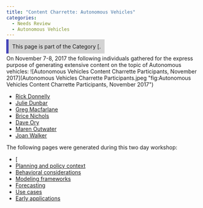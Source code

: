 ```yaml
---
title: "Content Charrette: Autonomous Vehicles"
categories:
  - Needs Review
  - Autonomous Vehicles
---
```


<span style="background:lightgrey;padding:10px;border-left: thick double #0000aa;"> This page is part of the Category \[.</span>

On November 7-8, 2017 the following individuals gathered for the express purpose of generating extensive content on the topic of Autonomous vehicles:
![Autonomous Vehicles Content Charrette Participants, November 2017](Autonomous Vehicles Charrette Participants.jpeg "fig:Autonomous Vehicles Content Charrette Participants, November 2017")

-   [Rick Donnelly](User:RickDonnelly)
-   [Julie Dunbar](User:JulieDunbar)
-   [Greg Macfarlane](User:GregoryMacfarlane)
-   [Brice Nichols](User:BriceNichols)
-   [Dave Ory](User:DavidOry)
-   [Maren Outwater](User:MarenOutwater)
-   [Joan Walker](User:JoanWalker)

The following pages were generated during this two day workshop:

-   \[
-   [Planning and policy context](Autonomous_vehicles:_planning_and_policy_context)
-   [Behavioral considerations](Autonomous_vehicles:_Behavioral_considerations)
-   [Modeling frameworks](Autonomous_vehicles:_Modeling_frameworks)
-   [Forecasting](Autonomous_vehicles:_Forecasting)
-   [Use cases](Autonomous_vehicles:_use_cases)
-   [Early applications](Autonomous_vehicles:_Early_applications)


